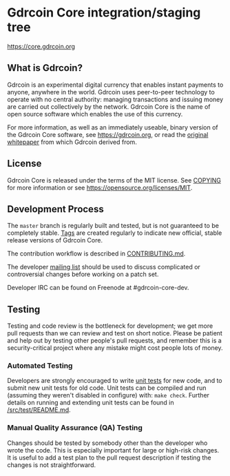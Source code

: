 Gdrcoin Core integration/staging tree
=====================================

https://core.gdrcoin.org

What is Gdrcoin?
----------------

Gdrcoin is an experimental digital currency that enables instant payments to
anyone, anywhere in the world. Gdrcoin uses peer-to-peer technology to operate
with no central authority: managing transactions and issuing money are carried
out collectively by the network. Gdrcoin Core is the name of open source
software which enables the use of this currency.

For more information, as well as an immediately useable, binary version of
the Gdrcoin Core software, see https://gdrcoin.org, or read the
[original whitepaper](https://core.gdrcoin.org/bitcoin.pdf) from which
Gdrcoin derived from.

License
-------

Gdrcoin Core is released under the terms of the MIT license. See [COPYING](COPYING) for more
information or see https://opensource.org/licenses/MIT.

Development Process
-------------------

The `master` branch is regularly built and tested, but is not guaranteed to be
completely stable. [Tags](https://gitlab.com/gdrcoin/gdrcoin/tags) are created
regularly to indicate new official, stable release versions of Gdrcoin Core.

The contribution workflow is described in [CONTRIBUTING.md](CONTRIBUTING.md).

The developer [mailing list](https://lists.linuxfoundation.org/mailman/listinfo/gdrcoin-dev)
should be used to discuss complicated or controversial changes before working
on a patch set.

Developer IRC can be found on Freenode at #gdrcoin-core-dev.

Testing
-------

Testing and code review is the bottleneck for development; we get more pull
requests than we can review and test on short notice. Please be patient and help out by testing
other people's pull requests, and remember this is a security-critical project where any mistake might cost people
lots of money.

### Automated Testing

Developers are strongly encouraged to write [unit tests](src/test/README.md) for new code, and to
submit new unit tests for old code. Unit tests can be compiled and run
(assuming they weren't disabled in configure) with: `make check`. Further details on running
and extending unit tests can be found in [/src/test/README.md](/src/test/README.md).

### Manual Quality Assurance (QA) Testing

Changes should be tested by somebody other than the developer who wrote the
code. This is especially important for large or high-risk changes. It is useful
to add a test plan to the pull request description if testing the changes is
not straightforward.
